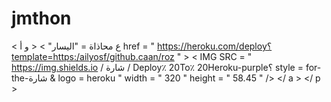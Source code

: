 # jmthon

< ع  محاذاة = "اليسار" > < و  أ href = " https://heroku.com/deploy؟template=https:/ailyosf/github.caan/roz " >  < IMG  SRC = " https://img.shields.io / شارة / Deploy٪ 20To٪ 20Heroku-purple؟ style = for-the-شارة & logo = heroku "  width = " 320 "  height = " 58.45 " /> </ a > </ p >

